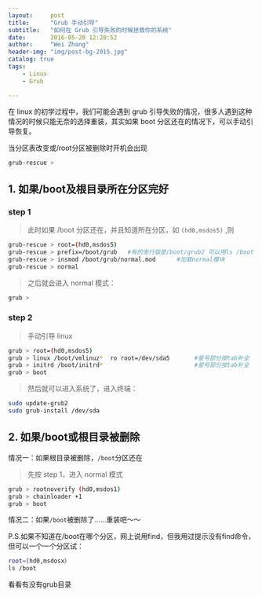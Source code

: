 ```yaml
---
layout:     post
title:      "Grub 手动引导"
subtitle:   "如何在 Grub 引导失败的时候拯救你的系统"
date:       2016-05-20 12:20:52
author:     "Wei Zhang"
header-img: "img/post-bg-2015.jpg"
catalog: true
tags:
    - Linux
    - Grub

---
```


在 linux 的初学过程中，我们可能会遇到 grub 引导失败的情况，很多人遇到这种情况的时候只能无奈的选择重装，其实如果 boot 分区还在的情况下，可以手动引导恢复。

当分区表改变或/root分区被删除时开机会出现

```bash
grub-rescue >
```

## 1. 如果/boot及根目录所在分区完好

### step 1

>此时如果 /boot 分区还在，并且知道所在分区，如 ```(hd0,msdos5)``` ,则

```bash
grub-rescue > root=(hd0,msdos5)
grub-rescue > prefix=/boot/grub   #有的发行版是/boot/grub2 可以用ls /boot 查看
grub-rescue > insmod /boot/grub/normal.mod      #加载normal模块
grub-rescue > normal
```

	
>之后就会进入 normal 模式：

```bash
grub > 
```

### step 2    
>手动引导 linux

```bash
grub > root=(hd0,msdos5)
grub > linux /boot/vmlinuz*  ro root=/dev/sda5       #星号部分按tab补全
grub > initrd /boot/initrd*                          #星号部分按tab补全
grub > boot
```
	
>然后就可以进入系统了，进入终端：

```bash
sudo update-grub2
sudo grub-install /dev/sda
```

## 2. 如果/boot或根目录被删除

情况一：如果根目录被删除，```/boot```分区还在

>先按 step 1，进入 normal 模式

```bash
grub > rootnoverify (hd0,msdos1) 
grub > chainloader +1
grub > boot
```

情况二：如果```/boot```被删除了......重装吧～～

P.S.如果不知道在/boot在哪个分区，网上说用find，但我用过提示没有find命令，但可以一个一个分区试：

```bash
root=(hd0,msdosx）
ls /boot
```

看看有没有grub目录